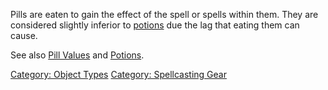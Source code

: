 Pills are eaten to gain the effect of the spell or spells within them.
They are considered slightly inferior to
[potions](:Category:Potions "wikilink") due the lag that eating them can
cause.

See also [Pill Values](Pill_Values "wikilink") and
[Potions](:Category:_Potions "wikilink").

[Category: Object Types](Category:_Object_Types "wikilink") [Category:
Spellcasting Gear](Category:_Spellcasting_Gear "wikilink")
